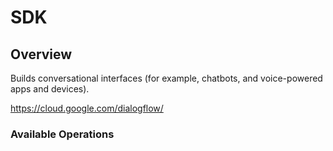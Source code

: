 # SDK

## Overview

Builds conversational interfaces (for example, chatbots, and voice-powered apps and devices).

<https://cloud.google.com/dialogflow/>
### Available Operations

